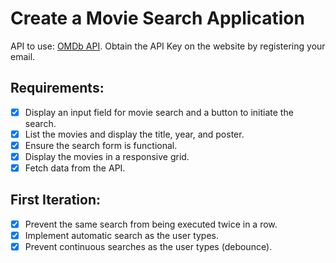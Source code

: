 # Create a Movie Search Application

API to use: [OMDb API](https://www.omdbapi.com/). Obtain the API Key on the website by registering your email.

## Requirements:

- [x] Display an input field for movie search and a button to initiate the search.
- [x] List the movies and display the title, year, and poster.
- [x] Ensure the search form is functional.
- [x] Display the movies in a responsive grid.
- [x] Fetch data from the API.

## First Iteration:

- [x] Prevent the same search from being executed twice in a row.
- [x] Implement automatic search as the user types.
- [x] Prevent continuous searches as the user types (debounce).
